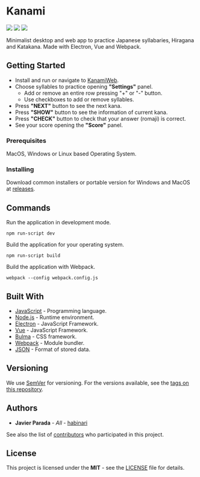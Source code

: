 # Kanami
[![](https://img.shields.io/github/license/habinari/kanami.svg?style=flat-square)](https://github.com/habinari/kanami/blob/master/LICENSE)
![](https://img.shields.io/badge/version-1.1-blue.svg?style=flat-square)
![](https://img.shields.io/badge/PRs-welcome-green.svg?style=flat-square)

Minimalist desktop and web app to practice Japanese syllabaries, Hiragana and Katakana. Made with Electron, Vue and Webpack.

## Getting Started

* Install and run or navigate to [KanamiWeb](https://www.javierparada.dev/kanami/web.html).
* Choose syllables to practice opening **"Settings"** panel.
    * Add or remove an entire row pressing "+" or "-" button.
    * Use checkboxes to add or remove syllables.
* Press **"NEXT"** button to see the next kana.
* Press **"SHOW"** button to see the information of current kana.
* Press **"CHECK"** button to check that your answer (romaji) is correct.
* See your score opening the **"Score"** panel.

### Prerequisites

MacOS, Windows or Linux based Operating System.

### Installing

Download common installers or portable version for Windows and MacOS at [releases](https://github.com/habinari/kanami/releases).

## Commands

Run the application in development mode.
```
npm run-script dev
```

Build the application for your operating system.
```
npm run-script build
```

Build the application with Webpack.
```
webpack --config webpack.config.js
```

## Built With

* [JavaScript](https://www.javascript.com/) - Programming language.
* [Node.js](https://nodejs.org/) - Runtime environment.
* [Electron](https://electronjs.org/) - JavaScript Framework.
* [Vue](https://vuejs.org/) - JavaScript Framework.
* [Bulma](https://bulma.io/) - CSS framework.
* [Webpack](https://webpack.js.org/) - Module bundler.
* [JSON](https://www.json.org/) - Format of stored data.

## Versioning

We use [SemVer](http://semver.org/) for versioning. For the versions available, see the [tags on this repository](https://github.com/habinari/kanami/tags).

## Authors

* **Javier Parada** - *All* - [habinari](https://github.com/habinari)

See also the list of [contributors](https://github.com/habinari/kanami/graphs/contributors) who participated in this project.

## License

This project is licensed under the **MIT** - see the  [LICENSE](https://github.com/habinari/kanami/blob/master/LICENSE) file for details.

